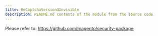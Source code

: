 ```yaml
---
title: ReCaptchaVersion3Invisible
description: README.md contents of the module from the source code
---
```


Please refer to: https://github.com/magento/security-package